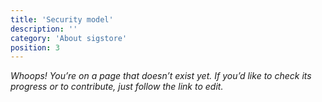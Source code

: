 ```yaml
---
title: 'Security model'
description: ''
category: 'About sigstore'
position: 3
---
```


_Whoops! You’re on a page that doesn’t exist yet.
If you’d like to check its progress or to contribute, just follow the link to edit._
